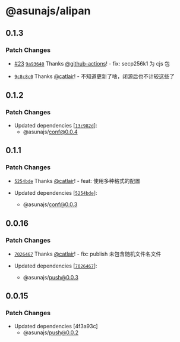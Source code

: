 # @asunajs/alipan

## 0.1.3

### Patch Changes

- [#23](https://github.com/asunajs/as/pull/23) [`9a93640`](https://github.com/asunajs/as/commit/9a936405c019da48f82d9039040ed36a89331e83) Thanks [@github-actions](https://github.com/apps/github-actions)! - fix: secp256k1 为 cjs 包

- [`9c8c8c0`](https://github.com/asunajs/as/commit/9c8c8c01acc71282642a7ffe9f9664f0bb88d239) Thanks [@catlair](https://github.com/catlair)! - 不知道更新了啥，闭源后也不计较这些了

## 0.1.2

### Patch Changes

- Updated dependencies [[`13c982d`](https://github.com/asunajs/asign/commit/13c982d6931e04cbeb84516202f532d845eae684)]:
  - @asunajs/conf@0.0.4

## 0.1.1

### Patch Changes

- [`5254bde`](https://github.com/asunajs/asign/commit/5254bde5c123c83dd2791e9e8f701623f08274e6) Thanks [@catlair](https://github.com/catlair)! - feat: 使用多种格式的配置

- Updated dependencies [[`5254bde`](https://github.com/asunajs/asign/commit/5254bde5c123c83dd2791e9e8f701623f08274e6)]:
  - @asunajs/conf@0.0.3

## 0.0.16

### Patch Changes

- [`7026467`](https://github.com/asunajs/asign/commit/702646775ef268fc2d3346cfba46a948b4ae06a9) Thanks [@catlair](https://github.com/catlair)! - fix: publish 未包含随机文件名文件

- Updated dependencies [[`7026467`](https://github.com/asunajs/asign/commit/702646775ef268fc2d3346cfba46a948b4ae06a9)]:
  - @asunajs/push@0.0.3

## 0.0.15

### Patch Changes

- Updated dependencies [4f3a93c]
  - @asunajs/push@0.0.2
